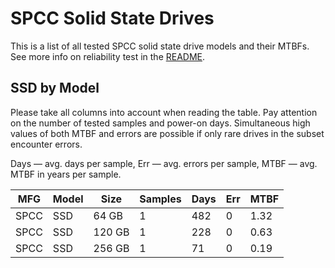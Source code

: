 SPCC Solid State Drives
=======================

This is a list of all tested SPCC solid state drive models and their MTBFs. See
more info on reliability test in the [README](https://github.com/bsdhw/SMART).

SSD by Model
------------

Please take all columns into account when reading the table. Pay attention on the
number of tested samples and power-on days. Simultaneous high values of both MTBF
and errors are possible if only rare drives in the subset encounter errors.

Days   — avg. days per sample,
Err    — avg. errors per sample,
MTBF   — avg. MTBF in years per sample.

| MFG       | Model              | Size   | Samples | Days  | Err   | MTBF   |
|-----------|--------------------|--------|---------|-------|-------|--------|
| SPCC      | SSD                | 64 GB  | 1       | 482   | 0     | 1.32   |
| SPCC      | SSD                | 120 GB | 1       | 228   | 0     | 0.63   |
| SPCC      | SSD                | 256 GB | 1       | 71    | 0     | 0.19   |
